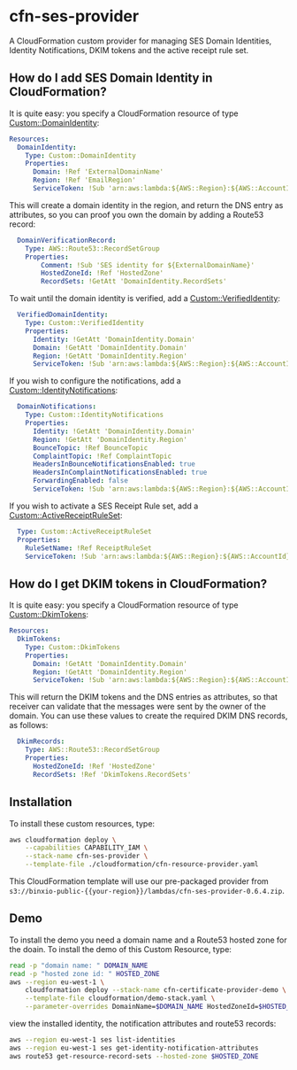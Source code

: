 # cfn-ses-provider
A  CloudFormation custom provider for managing SES Domain Identities, Identity Notifications, DKIM tokens and the
active receipt rule set.

## How do I add SES Domain Identity in CloudFormation?
It is quite easy: you specify a CloudFormation resource of type [Custom::DomainIdentity](docs/DomainIdentity.md):

```yaml
Resources:
  DomainIdentity:
    Type: Custom::DomainIdentity
    Properties:
      Domain: !Ref 'ExternalDomainName'
      Region: !Ref 'EmailRegion'
      ServiceToken: !Sub 'arn:aws:lambda:${AWS::Region}:${AWS::AccountId}:function:binxio-cfn-ses-provider'
```
This will create a domain identity in the region, and return the DNS entry as attributes, so you can proof you
own the domain by adding a Route53 record:

```yaml
  DomainVerificationRecord:
    Type: AWS::Route53::RecordSetGroup
    Properties:
        Comment: !Sub 'SES identity for ${ExternalDomainName}'
        HostedZoneId: !Ref 'HostedZone'
        RecordSets: !GetAtt 'DomainIdentity.RecordSets'
```

To wait until the domain identity is verified, add a [Custom::VerifiedIdentity](docs/VerifiedIdentity.md):
```yaml
  VerifiedDomainIdentity:
    Type: Custom::VerifiedIdentity
    Properties:
      Identity: !GetAtt 'DomainIdentity.Domain'
      Domain: !GetAtt 'DomainIdentity.Domain'
      Region: !GetAtt 'DomainIdentity.Region'
      ServiceToken: !Sub 'arn:aws:lambda:${AWS::Region}:${AWS::AccountId}:function:binxio-cfn-ses-provider'
```

If you wish to configure the notifications, add a [Custom::IdentityNotifications](docs/IdentityNotifications.md):
```yaml
  DomainNotifications:
    Type: Custom::IdentityNotifications
    Properties:
      Identity: !GetAtt 'DomainIdentity.Domain'
      Region: !GetAtt 'DomainIdentity.Region'
      BounceTopic: !Ref BounceTopic
      ComplaintTopic: !Ref ComplaintTopic
      HeadersInBounceNotificationsEnabled: true
      HeadersInComplaintNotificationsEnabled: true
      ForwardingEnabled: false
      ServiceToken: !Sub 'arn:aws:lambda:${AWS::Region}:${AWS::AccountId}:function:binxio-cfn-ses-provider'
```

If you wish to activate a SES Receipt Rule set, add a [Custom::ActiveReceiptRuleSet](docs/ActiveReceiptRuleSet.md):

```yaml
  Type: Custom::ActiveReceiptRuleSet
  Properties:
    RuleSetName: !Ref ReceiptRuleSet
    ServiceToken: !Sub 'arn:aws:lambda:${AWS::Region}:${AWS::AccountId}:function:binxio-cfn-ses-provider'
```

## How do I get DKIM tokens in CloudFormation?
It is quite easy: you specify a CloudFormation resource of type [Custom::DkimTokens](docs/DkimTokens.md):

```yaml
Resources:
  DkimTokens:
    Type: Custom::DkimTokens
    Properties:
      Domain: !GetAtt 'DomainIdentity.Domain'
      Region: !GetAtt 'DomainIdentity.Region'
      ServiceToken: !Sub 'arn:aws:lambda:${AWS::Region}:${AWS::AccountId}:function:binxio-cfn-ses-provider'
```
This will return the DKIM tokens and the DNS entries as attributes, so that
receiver can validate that the messages were sent by the owner of the domain.
You can use these values to create the required DKIM DNS records, as follows:

```yaml
  DkimRecords:
    Type: AWS::Route53::RecordSetGroup
    Properties:
      HostedZoneId: !Ref 'HostedZone'
      RecordSets: !Ref 'DkimTokens.RecordSets'
```
## Installation
To install these custom resources, type:
```sh
aws cloudformation deploy \
	--capabilities CAPABILITY_IAM \
	--stack-name cfn-ses-provider \
	--template-file ./cloudformation/cfn-resource-provider.yaml 
```
This CloudFormation template will use our pre-packaged provider from `s3://binxio-public-{{your-region}}/lambdas/cfn-ses-provider-0.6.4.zip`.

## Demo
To install the demo you need a domain name and a Route53 hosted zone for the doain.
To install the demo of this Custom Resource, type:

```sh
read -p "domain name: " DOMAIN_NAME
read -p "hosted zone id: " HOSTED_ZONE
aws --region eu-west-1 \
	cloudformation deploy --stack-name cfn-certificate-provider-demo \
	--template-file cloudformation/demo-stack.yaml \
	--parameter-overrides DomainName=$DOMAIN_NAME HostedZoneId=$HOSTED_ZONE
```
view the installed identity, the notification attributes and route53 records:
```sh
aws --region eu-west-1 ses list-identities
aws --region eu-west-1 ses get-identity-notification-attributes
aws route53 get-resource-record-sets --hosted-zone $HOSTED_ZONE
```
